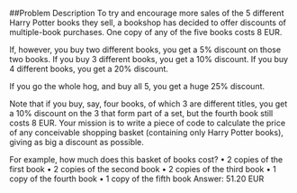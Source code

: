 ﻿##Problem Description
To try and encourage more sales of the 5 different Harry Potter books they sell,
 a bookshop has decided to offer discounts of multiple-book purchases.
One copy of any of the five books costs 8 EUR.

If, however, you buy two different books, you get a 5% discount on those two books.
If you buy 3 different books, you get a 10% discount.
If you buy 4 different books, you get a 20% discount.

If you go the whole hog, and buy all 5, you get a huge 25% discount.

Note that if you buy, say, four books, of which 3 are different titles,
you get a 10% discount on the 3 that form part of a set, but the fourth book still costs 8 EUR.
Your mission is to write a piece of code to calculate
the price of any conceivable shopping basket (containing only Harry Potter books),
giving as big a discount as possible.

For example, how much does this basket of books cost?
•	2 copies of the first book
•	2 copies of the second book
•	2 copies of the third book
•	1 copy of the fourth book
•	1 copy of the fifth book
Answer: 51.20 EUR
